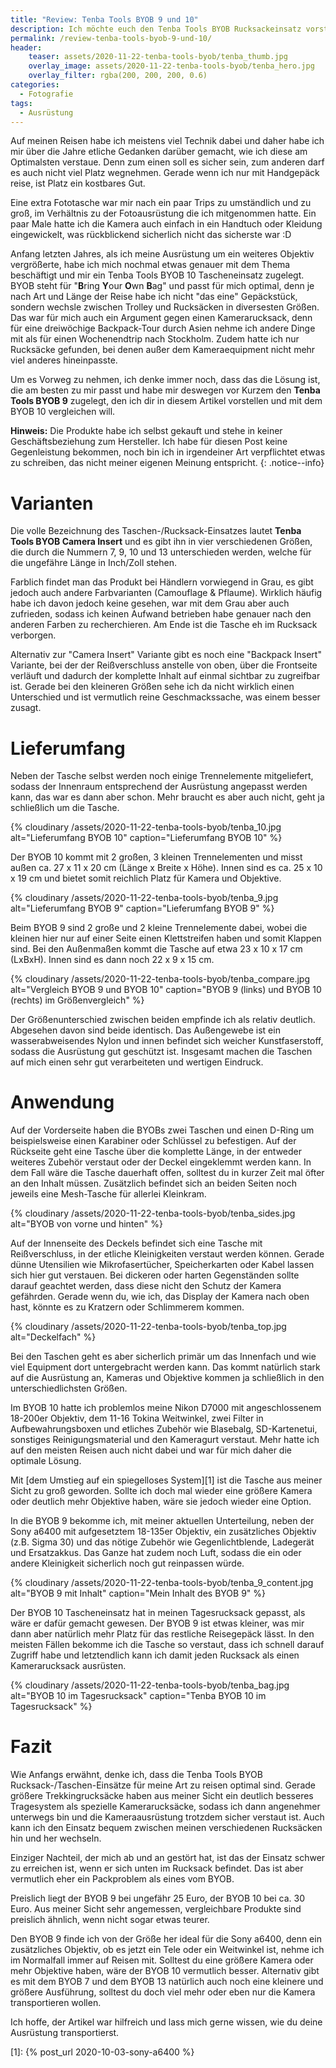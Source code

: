 ```yaml
---
title: "Review: Tenba Tools BYOB 9 und 10"
description: Ich möchte euch den Tenba Tools BYOB Rucksackeinsatz vorstellen, der seit einiger Zeit meine Kameraausrüstung sicher aufbewahrt.  
permalink: /review-tenba-tools-byob-9-und-10/
header:
    teaser: assets/2020-11-22-tenba-tools-byob/tenba_thumb.jpg
    overlay_image: assets/2020-11-22-tenba-tools-byob/tenba_hero.jpg
    overlay_filter: rgba(200, 200, 200, 0.6)
categories:
  - Fotografie
tags:
  - Ausrüstung
---
```


Auf meinen Reisen habe ich meistens viel Technik dabei und daher habe ich mir über die Jahre etliche Gedanken darüber gemacht, 
wie ich diese am Optimalsten verstaue. Denn zum einen soll es sicher sein, zum anderen darf es auch nicht viel Platz wegnehmen. 
Gerade wenn ich nur mit Handgepäck reise, ist Platz ein kostbares Gut.

Eine extra Fototasche war mir nach ein paar Trips zu umständlich und zu groß, 
im Verhältnis zu der Fotoausrüstung die ich mitgenommen hatte. 
Ein paar Male hatte ich die Kamera auch einfach in ein Handtuch oder Kleidung eingewickelt, was rückblickend sicherlich nicht das sicherste war :D

Anfang letzten Jahres, als ich meine Ausrüstung um ein weiteres Objektiv vergrößerte, 
habe ich mich nochmal etwas genauer mit dem Thema beschäftigt und mir ein Tenba Tools BYOB 10 Tascheneinsatz zugelegt. 
BYOB steht für "**B**ring **Y**our **O**wn **B**ag" und passt für mich optimal, denn je nach Art und Länge der Reise habe ich nicht "das eine" Gepäckstück, 
sondern wechsle zwischen Trolley und Rucksäcken in diversesten Größen. 
Das war für mich auch ein Argument gegen einen Kamerarucksack, denn für eine dreiwöchige Backpack-Tour durch Asien nehme ich andere Dinge mit 
als für einen Wochenendtrip nach Stockholm. Zudem hatte ich nur Rucksäcke gefunden, bei denen außer dem Kameraequipment nicht mehr viel anderes hineinpasste.

Um es Vorweg zu nehmen, ich denke immer noch, dass das die Lösung ist, 
die am besten zu mir passt und habe mir deswegen vor Kurzem den **Tenba Tools BYOB 9** zugelegt, 
den ich dir in diesem Artikel vorstellen und mit dem BYOB 10 vergleichen will. 

**Hinweis:** Die Produkte habe ich selbst gekauft und stehe in keiner Geschäftsbeziehung zum Hersteller. 
Ich habe für diesen Post keine Gegenleistung bekommen, noch bin ich in irgendeiner Art verpflichtet etwas zu schreiben, das nicht meiner eigenen Meinung entspricht.
{: .notice--info}

# Varianten

Die volle Bezeichnung des Taschen-/Rucksack-Einsatzes lautet **Tenba Tools BYOB Camera Insert** und es gibt ihn in vier verschiedenen Größen, 
die durch die Nummern 7, 9, 10 und 13 unterschieden werden, welche für die ungefähre Länge in Inch/Zoll stehen.

Farblich findet man das Produkt bei Händlern vorwiegend in Grau, es gibt jedoch auch andere Farbvarianten (Camouflage & Pflaume). 
Wirklich häufig habe ich davon jedoch keine gesehen, war mit dem Grau aber auch zufrieden, 
sodass ich keinen Aufwand betrieben habe genauer nach den anderen Farben zu recherchieren. 
Am Ende ist die Tasche eh im Rucksack verborgen.

Alternativ zur "Camera Insert" Variante gibt es noch eine "Backpack Insert" Variante, bei der der Reißverschluss anstelle von oben, 
über die Frontseite verläuft und dadurch der komplette Inhalt auf einmal sichtbar zu zugreifbar ist. 
Gerade bei den kleineren Größen sehe ich da nicht wirklich einen Unterschied und ist vermutlich reine Geschmackssache, was einem besser zusagt.

# Lieferumfang

Neben der Tasche selbst werden noch einige Trennelemente mitgeliefert, 
sodass der Innenraum entsprechend der Ausrüstung angepasst werden kann, das war es dann aber schon. 
Mehr braucht es aber auch nicht, geht ja schließlich um die Tasche.

{% cloudinary /assets/2020-11-22-tenba-tools-byob/tenba_10.jpg alt="Lieferumfang BYOB 10" caption="Lieferumfang BYOB 10" %}

Der BYOB 10 kommt mit 2 großen, 3 kleinen Trennelementen und misst außen ca. 27 x 11 x 20 cm (Länge x Breite x Höhe). 
Innen sind es ca. 25 x 10 x 19 cm und bietet somit reichlich Platz für Kamera und Objektive.

{% cloudinary /assets/2020-11-22-tenba-tools-byob/tenba_9.jpg alt="Lieferumfang BYOB 9" caption="Lieferumfang BYOB 9" %}

Beim BYOB 9 sind 2 große und 2 kleine Trennelemente dabei, wobei die kleinen hier nur auf einer Seite einen Klettstreifen haben und somit Klappen sind. 
Bei den Außenmaßen kommt die Tasche auf etwa 23 x 10 x 17 cm (LxBxH). Innen sind es dann noch 22 x 9 x 15 cm.

{% cloudinary /assets/2020-11-22-tenba-tools-byob/tenba_compare.jpg alt="Vergleich BYOB 9 und BYOB 10" caption="BYOB 9 (links) und BYOB 10 (rechts) im Größenvergleich" %}

Der Größenunterschied zwischen beiden empfinde ich als relativ deutlich. Abgesehen davon sind beide identisch. 
Das Außengewebe ist ein wasserabweisendes Nylon und innen befindet sich weicher Kunstfaserstoff, 
sodass die Ausrüstung gut geschützt ist. Insgesamt machen die Taschen auf mich einen sehr gut verarbeiteten und wertigen Eindruck.

# Anwendung

Auf der Vorderseite haben die BYOBs zwei Taschen und einen D-Ring um beispielsweise einen Karabiner oder Schlüssel zu befestigen. 
Auf der Rückseite geht eine Tasche über die komplette Länge, in der entweder weiteres Zubehör verstaut oder der Deckel eingeklemmt werden kann. 
In dem Fall wäre die Tasche dauerhaft offen, solltest du in kurzer Zeit mal öfter an den Inhalt müssen. 
Zusätzlich befindet sich an beiden Seiten noch jeweils eine Mesh-Tasche für allerlei Kleinkram.

{% cloudinary /assets/2020-11-22-tenba-tools-byob/tenba_sides.jpg alt="BYOB von vorne und hinten" %}

Auf der Innenseite des Deckels befindet sich eine Tasche mit Reißverschluss, in der etliche Kleinigkeiten verstaut werden können. 
Gerade dünne Utensilien wie Mikrofasertücher, Speicherkarten oder Kabel lassen sich hier gut verstauen. 
Bei dickeren oder harten Gegenständen sollte darauf geachtet werden, dass diese nicht den Schutz der Kamera gefährden. 
Gerade wenn du, wie ich, das Display der Kamera nach oben hast, könnte es zu Kratzern oder Schlimmerem kommen.

{% cloudinary /assets/2020-11-22-tenba-tools-byob/tenba_top.jpg alt="Deckelfach" %}

Bei den Taschen geht es aber sicherlich primär um das Innenfach und wie viel Equipment dort untergebracht werden kann. 
Das kommt natürlich stark auf die Ausrüstung an, Kameras und Objektive kommen ja schließlich in den unterschiedlichsten Größen.

Im BYOB 10 hatte ich problemlos meine Nikon D7000 mit angeschlossenem 18-200er Objektiv, dem 11-16 Tokina Weitwinkel, 
zwei Filter in Aufbewahrungsboxen und etliches Zubehör wie Blasebalg, SD-Kartenetui, sonstiges Reinigungsmaterial und den Kameragurt verstaut. 
Mehr hatte ich auf den meisten Reisen auch nicht dabei und war für mich daher die optimale Lösung.

Mit [dem Umstieg auf ein spiegelloses System][1] ist die Tasche aus meiner Sicht zu groß geworden. 
Sollte ich doch mal wieder eine größere Kamera oder deutlich mehr Objektive haben, wäre sie jedoch wieder eine Option.

In die BYOB 9 bekomme ich, mit meiner aktuellen Unterteilung, neben der Sony a6400 mit aufgesetztem 18-135er Objektiv, 
ein zusätzliches Objektiv (z.B. Sigma 30) und das nötige Zubehör wie Gegenlichtblende, Ladegerät und Ersatzakkus. 
Das Ganze hat zudem noch Luft, sodass die ein oder andere Kleinigkeit sicherlich noch gut reinpassen würde.

{% cloudinary /assets/2020-11-22-tenba-tools-byob/tenba_9_content.jpg alt="BYOB 9 mit Inhalt" caption="Mein Inhalt des BYOB 9" %}

Der BYOB 10 Tascheneinsatz hat in meinen Tagesrucksack gepasst, als wäre er dafür gemacht gewesen. 
Der BYOB 9 ist etwas kleiner, was mir dann aber natürlich mehr Platz für das restliche Reisegepäck lässt. 
In den meisten Fällen bekomme ich die Tasche so verstaut, dass ich schnell darauf Zugriff habe und letztendlich kann ich damit jeden Rucksack als einen Kamerarucksack ausrüsten.

{% cloudinary /assets/2020-11-22-tenba-tools-byob/tenba_bag.jpg alt="BYOB 10 im Tagesrucksack" caption="Tenba BYOB 10 im Tagesrucksack" %}

# Fazit

Wie Anfangs erwähnt, denke ich, dass die Tenba Tools BYOB Rucksack-/Taschen-Einsätze für meine Art zu reisen optimal sind. 
Gerade größere Trekkingrucksäcke haben aus meiner Sicht ein deutlich besseres Tragesystem als spezielle Kamerarucksäcke, 
sodass ich dann angenehmer unterwegs bin und die Kameraausrüstung trotzdem sicher verstaut ist. 
Auch kann ich den Einsatz bequem zwischen meinen verschiedenen Rucksäcken hin und her wechseln. 

Einziger Nachteil, der mich ab und an gestört hat, ist das der Einsatz schwer zu erreichen ist, wenn er sich unten im Rucksack befindet. 
Das ist aber vermutlich eher ein Packproblem als eines vom BYOB.

Preislich liegt der BYOB 9 bei ungefähr 25 Euro, der BYOB 10 bei ca. 30 Euro. Aus meiner Sicht sehr angemessen, 
vergleichbare Produkte sind preislich ähnlich, wenn nicht sogar etwas teurer.

Den BYOB 9 finde ich von der Größe her ideal für die Sony a6400, denn ein zusätzliches Objektiv, ob es jetzt ein Tele oder ein Weitwinkel ist, 
nehme ich im Normalfall immer auf Reisen mit. Solltest du eine größere Kamera oder mehr Objektive haben, wäre der BYOB 10 vermutlich besser. 
Alternativ gibt es mit dem BYOB 7 und dem BYOB 13 natürlich auch noch eine kleinere und größere Ausführung, 
solltest du doch viel mehr oder eben nur die Kamera transportieren wollen.

Ich hoffe, der Artikel war hilfreich und lass mich gerne wissen, wie du deine Ausrüstung transportierst.

[1]: {% post_url 2020-10-03-sony-a6400 %}